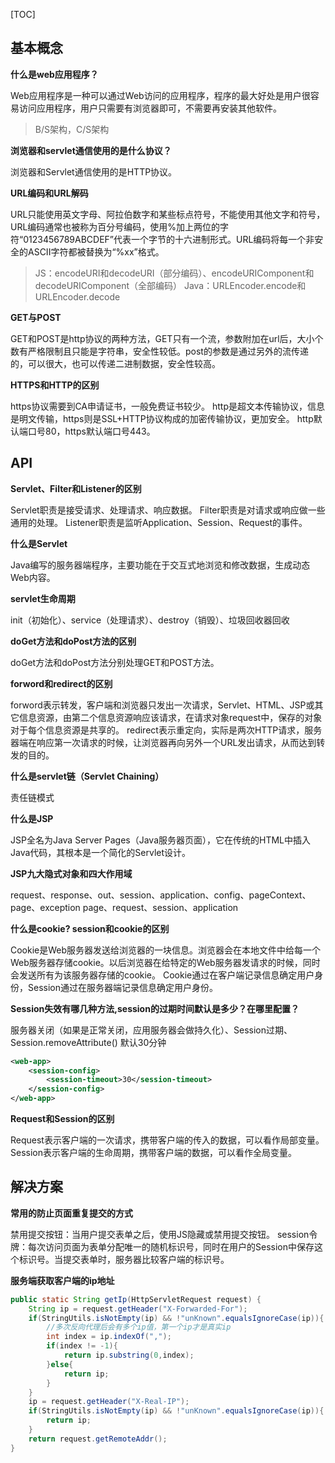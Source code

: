 [TOC]

## 基本概念

**什么是web应用程序？**

Web应用程序是一种可以通过Web访问的应用程序，程序的最大好处是用户很容易访问应用程序，用户只需要有浏览器即可，不需要再安装其他软件。
> B/S架构，C/S架构

**浏览器和servlet通信使用的是什么协议？**

浏览器和Servlet通信使用的是HTTP协议。

**URL编码和URL解码**

URL只能使用英文字母、阿拉伯数字和某些标点符号，不能使用其他文字和符号，
URL编码通常也被称为百分号编码，使用%加上两位的字符“0123456789ABCDEF”代表一个字节的十六进制形式。URL编码将每一个非安全的ASCII字符都被替换为“%xx”格式。
> JS：encodeURI和decodeURI（部分编码）、encodeURIComponent和decodeURIComponent（全部编码）
> Java：URLEncoder.encode和URLEncoder.decode

**GET与POST**

GET和POST是http协议的两种方法，GET只有一个流，参数附加在url后，大小个数有严格限制且只能是字符串，安全性较低。post的参数是通过另外的流传递的，可以很大，也可以传递二进制数据，安全性较高。

**HTTPS和HTTP的区别**

https协议需要到CA申请证书，一般免费证书较少。
http是超文本传输协议，信息是明文传输，https则是SSL+HTTP协议构成的加密传输协议，更加安全。
http默认端口号80，https默认端口号443。

## API

**Servlet、Filter和Listener的区别**

Servlet职责是接受请求、处理请求、响应数据。
Filter职责是对请求或响应做一些通用的处理。
Listener职责是监听Application、Session、Request的事件。

**什么是Servlet**

Java编写的服务器端程序，主要功能在于交互式地浏览和修改数据，生成动态Web内容。

**servlet生命周期**

init（初始化）、service（处理请求）、destroy（销毁）、垃圾回收器回收

**doGet方法和doPost方法的区别**

doGet方法和doPost方法分别处理GET和POST方法。

**forword和redirect的区别**

forword表示转发，客户端和浏览器只发出一次请求，Servlet、HTML、JSP或其它信息资源，由第二个信息资源响应该请求，在请求对象request中，保存的对象对于每个信息资源是共享的。
redirect表示重定向，实际是两次HTTP请求，服务器端在响应第一次请求的时候，让浏览器再向另外一个URL发出请求，从而达到转发的目的。

**什么是servlet链（Servlet Chaining）**

责任链模式

**什么是JSP**

JSP全名为Java Server Pages（Java服务器页面），它在传统的HTML中插入Java代码，其根本是一个简化的Servlet设计。

**JSP九大隐式对象和四大作用域**

request、response、out、session、application、config、pageContext、page、exception
page、request、session、application

**什么是cookie? session和cookie的区别**

Cookie是Web服务器发送给浏览器的一块信息。浏览器会在本地文件中给每一个Web服务器存储cookie。以后浏览器在给特定的Web服务器发请求的时候，同时会发送所有为该服务器存储的cookie。
Cookie通过在客户端记录信息确定用户身份，Session通过在服务器端记录信息确定用户身份。

**Session失效有哪几种方法,session的过期时间默认是多少？在哪里配置？**

服务器关闭（如果是正常关闭，应用服务器会做持久化）、Session过期、Session.removeAttribute()
默认30分钟
```xml
<web-app>
    <session-config>
        <session-timeout>30</session-timeout>
    </session-config>
</web-app>
```

**Request和Session的区别**

Request表示客户端的一次请求，携带客户端的传入的数据，可以看作局部变量。
Session表示客户端的生命周期，携带客户端的数据，可以看作全局变量。

## 解决方案

**常用的防止页面重复提交的方式**

禁用提交按钮：当用户提交表单之后，使用JS隐藏或禁用提交按钮。
session令牌：每次访问页面为表单分配唯一的随机标识号，同时在用户的Session中保存这个标识号。当提交表单时，服务器比较客户端的标识号。

**服务端获取客户端的ip地址**

```java
public static String getIp(HttpServletRequest request) {
    String ip = request.getHeader("X-Forwarded-For");
    if(StringUtils.isNotEmpty(ip) && !"unKnown".equalsIgnoreCase(ip)){
        //多次反向代理后会有多个ip值，第一个ip才是真实ip
        int index = ip.indexOf(",");
        if(index != -1){
            return ip.substring(0,index);
        }else{
            return ip;
        }
    }
    ip = request.getHeader("X-Real-IP");
    if(StringUtils.isNotEmpty(ip) && !"unKnown".equalsIgnoreCase(ip)){
        return ip;
    }
    return request.getRemoteAddr();
}
```